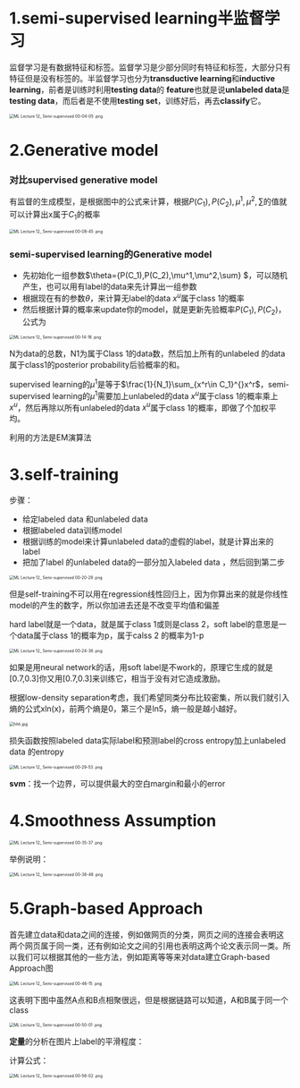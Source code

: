 # 1.semi-supervised learning半监督学习

监督学习是有数据特征和标签。监督学习是少部分同时有特征和标签，大部分只有特征但是没有标签的。半监督学习也分为**transductive learning**和**inductive learning**，前者是训练时利用**testing data**的 **feature**也就是说**unlabeled data**是**testing data**，而后者是不使用**testing set**，训练好后，再去**classify**它。

<img src="https://i.loli.net/2021/03/31/Pv3JRQ5Zo2NF1yH.png" alt="ML Lecture 12_ Semi-supervised 00-04-05 .png" style="zoom:50%;" />

# 2.Generative model

### 对比supervised generative model

有监督的生成模型，是根据图中的公式来计算，根据$P(C_1),P(C_2),\mu^1,\mu^2,\sum$的值就可以计算出x属于$C_1$的概率

<img src="https://i.loli.net/2021/03/31/J6rBUEIiNeKojYb.png" alt="ML Lecture 12_ Semi-supervised 00-08-45 .png" style="zoom:50%;" />



### semi-supervised learning的Generative model

- 先初始化一组参数$\theta=\{P(C_1),P(C_2),\mu^1,\mu^2,\sum\} $，可以随机产生，也可以用有label的data来先计算出一组参数
- 根据现在有的参数$\theta$，来计算无label的data $x^u$属于class 1的概率
- 然后根据计算的概率来update你的model，就是更新先验概率$P(C_1),P(C_2)$，公式为

<img src="https://i.loli.net/2021/03/31/W62h3QEMDaALeRx.png" alt="ML Lecture 12_ Semi-supervised 00-14-16 .png" style="zoom:50%;" />



N为data的总数，N1为属于Class 1的data数，然后加上所有的unlabeled 的data属于class1的posterior probability后验概率的和。

supervised learning的$\mu^1$是等于$\frac{1}{N_1}\sum_{x^r\in C_1}^{}x^r$，semi-supervised learning的$\mu^1$需要加上unlabeled的data $x^u$属于class 1的概率乘上$x^u$，然后再除以所有unlabeled的data $x^u$属于class 1的概率，即做了个加权平均。

利用的方法是EM演算法

# 3.self-training

步骤：

- 给定labeled data 和unlabeled data
- 根据labeled data训练model
- 根据训练的model来计算unlabeled data的虚假的label，就是计算出来的label
- 把加了label 的unlabeled data的一部分加入labeled data ，然后回到第二步

<img src="https://i.loli.net/2021/03/31/38SCabojdX6RriD.png" alt="ML Lecture 12_ Semi-supervised 00-20-29 .png" style="zoom:50%;" />

但是self-training不可以用在regression线性回归上，因为你算出来的就是你线性model的产生的数字，所以你加进去还是不改变平均值和偏差

hard label就是一个data，就是属于class 1或则是class 2，soft label的意思是一个data属于class 1的概率为p，属于calss 2 的概率为1-p

<img src="https://i.loli.net/2021/03/31/cNnU5JSBO2D6ZYG.png" alt="ML Lecture 12_ Semi-supervised 00-24-38 .png" style="zoom:50%;" />

如果是用neural network的话，用soft label是不work的，原理它生成的就是[0.7,0.3]你又用[0.7,0.3]来训练它，相当于没有对它造成激励。

根据low-density separation考虑，我们希望同类分布比较密集，所以我们就引入熵的公式xln(x)，前两个熵是0，第三个是ln5，熵一般是越小越好。

<img src="https://i.loli.net/2021/03/31/xCzoHMI1jbl9ELc.jpg" alt="hhh.jpg" style="zoom:50%;" />

损失函数按照labeled data实际label和预测label的cross entropy加上unlabeled data 的entropy

<img src="https://i.loli.net/2021/03/31/UGq4pm3oT5PdHl9.png" alt="ML Lecture 12_ Semi-supervised 00-29-53 .png" style="zoom:50%;" />

**svm**：找一个边界，可以提供最大的空白margin和最小的error

# 4.Smoothness Assumption

<img src="https://i.loli.net/2021/03/31/ETlLMSfcC6F4XvN.png" alt="ML Lecture 12_ Semi-supervised 00-35-37 .png" style="zoom:50%;" />

举例说明：

<img src="https://i.loli.net/2021/03/31/uiUTKRmWeQZ29Sy.png" alt="ML Lecture 12_ Semi-supervised 00-38-46 .png" style="zoom:50%;" />

# 5.Graph-based Approach

首先建立data和data之间的连接，例如做网页的分类，网页之间的连接会表明这两个网页属于同一类，还有例如论文之间的引用也表明这两个论文表示同一类。所以我们可以根据其他的一些方法，例如距离等等来对data建立Graph-based Approach图

<img src="https://i.loli.net/2021/03/31/CbZ9lz6xdiVSPf3.png" alt="ML Lecture 12_ Semi-supervised 00-46-15 .png" style="zoom:50%;" />

这表明下图中虽然A点和B点相聚很远，但是根据链路可以知道，A和B属于同一个class

<img src="https://i.loli.net/2021/03/31/dufo1nkeCjaHDy5.png" alt="ML Lecture 12_ Semi-supervised 00-50-01 .png" style="zoom:50%;" />

**定量**的分析在图片上label的平滑程度：

计算公式：

<img src="https://i.loli.net/2021/03/31/SFYCIqm9nEx5dui.png" alt="ML Lecture 12_ Semi-supervised 00-56-02 .png" style="zoom:50%;" />

